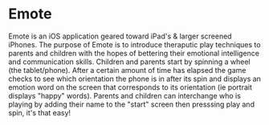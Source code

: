 # Emote #

Emote is an iOS application geared toward iPad's & larger screened iPhones. The purpose of Emote is to introduce theraputic play techniques to parents and children with the hopes of bettering their emotional intelligence and communication skills. Children and parents start by spinning a wheel (the tablet/phone). After a certain amount of time has elapsed the game checks to see which orientation the phone is in after its spin and displays an emotion word on the screen that corresponds to its orientation (ie portrait displays "happy" words). Parents and children can interchange who is playing by adding their name to the "start" screen then presssing play and spin, it's that easy! 

